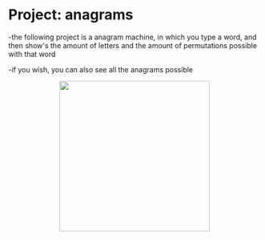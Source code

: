 # Project: anagrams 
-the following project is a anagram machine, in which you type a word, and then show's the amount of letters and the amount of permutations possible with that word

-if you wish, you can also see all the anagrams possible

<p align="center">
  <img width="300" height="300" src="https://wordsmith.org/awad/images/peek-clam-and-make-anagrams.jpg/460/300">
</p>